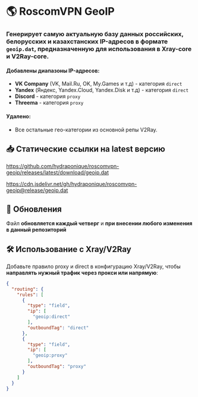 # 🌎 RoscomVPN GeoIP

### Генерирует самую актуальную базу данных **российских, белорусских и казахстанских IP-адресов** в формате `geoip.dat`, предназначенную для использования в **Xray-core** и **V2Ray-core**.

#### Добавлены диапазоны IP-адресов:
- **VK Company** (VK, Mail.Ru, OK, My.Games и т.д) - категория `direct`
- **Yandex** (Яндекс, Yandex.Cloud, Yandex.Disk и т.д) - категория `direct`
- **Discord** - категория `proxy`
- **Threema** - категория `proxy`

#### Удалено:
- Все остальные гео-категории из основной репы V2Ray.

## 📥 **Статические ссылки на latest версию**  
https://github.com/hydraponique/roscomvpn-geoip/releases/latest/download/geoip.dat

https://cdn.jsdelivr.net/gh/hydraponique/roscomvpn-geoip@release/geoip.dat

## 📅 Обновления
Файл **обновляется каждый четверг** и **при внесении любого изменения в данный репозиторий**

## 🛠 Использование с Xray/V2Ray
Добавьте правило proxy и direct в конфигурацию Xray/V2Ray, чтобы **направлять нужный трафик через прокси или напрямую**:

```json
{
  "routing": {
    "rules": [
      {
        "type": "field",
        "ip": [
          "geoip:direct"
        ],
        "outboundTag": "direct"
      },
      {
        "type": "field",
        "ip": [
          "geoip:proxy"
        ],
        "outboundTag": "proxy"
      }
    ]
  }
}
```

